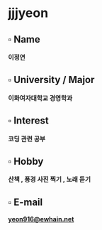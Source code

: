 # jjjyeon

## ▫️ Name
**이정연**

## ▫️ University / Major
**이화여자대학교 경영학과**

## ▫️ Interest
**코딩 관련 공부**

## ▫️ Hobby
**산책 , 풍경 사진 찍기 , 노래 듣기**

## ▫️ E-mail
**yeon916@ewhain.net**
